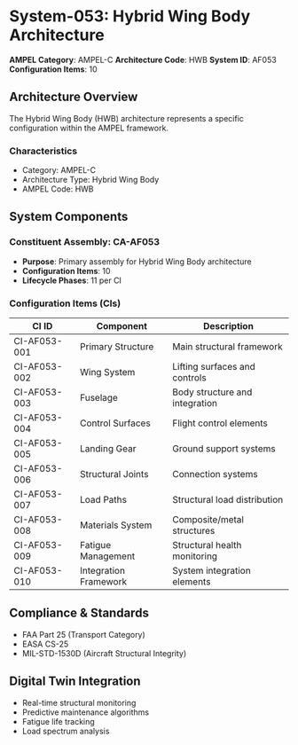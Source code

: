 # System-053: Hybrid Wing Body Architecture

**AMPEL Category**: AMPEL-C
**Architecture Code**: HWB
**System ID**: AF053
**Configuration Items**: 10

## Architecture Overview

The Hybrid Wing Body (HWB) architecture represents a specific configuration within the AMPEL framework.

### Characteristics
- Category: AMPEL-C
- Architecture Type: Hybrid Wing Body
- AMPEL Code: HWB

## System Components

### Constituent Assembly: CA-AF053
- **Purpose**: Primary assembly for Hybrid Wing Body architecture
- **Configuration Items**: 10
- **Lifecycle Phases**: 11 per CI

### Configuration Items (CIs)

| CI ID | Component | Description |
|-------|-----------|-------------|
| CI-AF053-001 | Primary Structure | Main structural framework |
| CI-AF053-002 | Wing System | Lifting surfaces and controls |
| CI-AF053-003 | Fuselage | Body structure and integration |
| CI-AF053-004 | Control Surfaces | Flight control elements |
| CI-AF053-005 | Landing Gear | Ground support systems |
| CI-AF053-006 | Structural Joints | Connection systems |
| CI-AF053-007 | Load Paths | Structural load distribution |
| CI-AF053-008 | Materials System | Composite/metal structures |
| CI-AF053-009 | Fatigue Management | Structural health monitoring |
| CI-AF053-010 | Integration Framework | System integration elements |

## Compliance & Standards
- FAA Part 25 (Transport Category)
- EASA CS-25
- MIL-STD-1530D (Aircraft Structural Integrity)

## Digital Twin Integration
- Real-time structural monitoring
- Predictive maintenance algorithms
- Fatigue life tracking
- Load spectrum analysis
